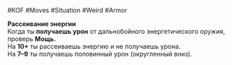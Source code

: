 #KOF #Moves #Situation #Weird #Armor 

**Рассеивание энергии**  
Когда ты **получаешь урон** от дальнобойного энергетического оружия, проверь **Мощь.**  
На **10+** ты рассеиваешь энергию и не получаешь урона.  
На  **7–9** ты получаешь половинный урон (округленный вниз).  

